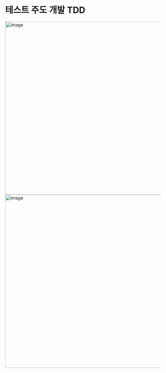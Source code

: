 # 테스트 주도 개발 TDD

<img width="559" alt="image" src="https://user-images.githubusercontent.com/76643037/194376996-8d06ed44-cf04-4aed-9ae0-969581bc11e8.png">

</br>

<img width="559" alt="image" src="https://user-images.githubusercontent.com/76643037/194377183-31d32ddf-a65c-47ec-91c1-e2b0de73a57a.png">